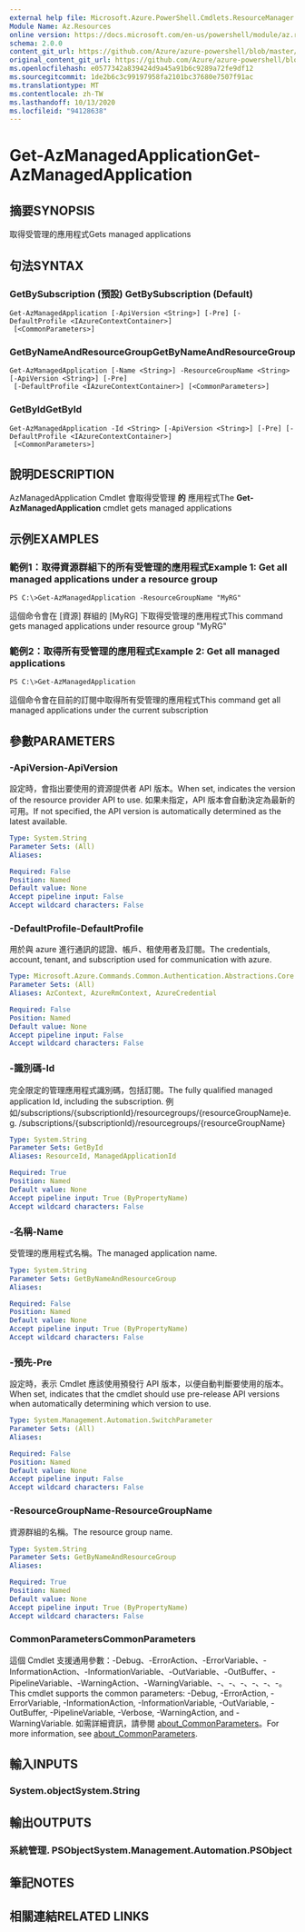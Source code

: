 ```yaml
---
external help file: Microsoft.Azure.PowerShell.Cmdlets.ResourceManager.dll-Help.xml
Module Name: Az.Resources
online version: https://docs.microsoft.com/en-us/powershell/module/az.resources/get-azmanagedapplication
schema: 2.0.0
content_git_url: https://github.com/Azure/azure-powershell/blob/master/src/Resources/Resources/help/Get-AzManagedApplication.md
original_content_git_url: https://github.com/Azure/azure-powershell/blob/master/src/Resources/Resources/help/Get-AzManagedApplication.md
ms.openlocfilehash: e0577342a839424d9a45a91b6c9289a72fe9df12
ms.sourcegitcommit: 1de2b6c3c99197958fa2101bc37680e7507f91ac
ms.translationtype: MT
ms.contentlocale: zh-TW
ms.lasthandoff: 10/13/2020
ms.locfileid: "94128638"
---
```

# <span data-ttu-id="af5f1-101">Get-AzManagedApplication</span><span class="sxs-lookup"><span data-stu-id="af5f1-101">Get-AzManagedApplication</span></span>

## <span data-ttu-id="af5f1-102">摘要</span><span class="sxs-lookup"><span data-stu-id="af5f1-102">SYNOPSIS</span></span>
<span data-ttu-id="af5f1-103">取得受管理的應用程式</span><span class="sxs-lookup"><span data-stu-id="af5f1-103">Gets managed applications</span></span>

## <span data-ttu-id="af5f1-104">句法</span><span class="sxs-lookup"><span data-stu-id="af5f1-104">SYNTAX</span></span>

### <span data-ttu-id="af5f1-105">GetBySubscription (預設) </span><span class="sxs-lookup"><span data-stu-id="af5f1-105">GetBySubscription (Default)</span></span>
```
Get-AzManagedApplication [-ApiVersion <String>] [-Pre] [-DefaultProfile <IAzureContextContainer>]
 [<CommonParameters>]
```

### <span data-ttu-id="af5f1-106">GetByNameAndResourceGroup</span><span class="sxs-lookup"><span data-stu-id="af5f1-106">GetByNameAndResourceGroup</span></span>
```
Get-AzManagedApplication [-Name <String>] -ResourceGroupName <String> [-ApiVersion <String>] [-Pre]
 [-DefaultProfile <IAzureContextContainer>] [<CommonParameters>]
```

### <span data-ttu-id="af5f1-107">GetById</span><span class="sxs-lookup"><span data-stu-id="af5f1-107">GetById</span></span>
```
Get-AzManagedApplication -Id <String> [-ApiVersion <String>] [-Pre] [-DefaultProfile <IAzureContextContainer>]
 [<CommonParameters>]
```

## <span data-ttu-id="af5f1-108">說明</span><span class="sxs-lookup"><span data-stu-id="af5f1-108">DESCRIPTION</span></span>
<span data-ttu-id="af5f1-109">AzManagedApplication Cmdlet 會取得受管理 **的** 應用程式</span><span class="sxs-lookup"><span data-stu-id="af5f1-109">The **Get-AzManagedApplication** cmdlet gets managed applications</span></span>

## <span data-ttu-id="af5f1-110">示例</span><span class="sxs-lookup"><span data-stu-id="af5f1-110">EXAMPLES</span></span>

### <span data-ttu-id="af5f1-111">範例1：取得資源群組下的所有受管理的應用程式</span><span class="sxs-lookup"><span data-stu-id="af5f1-111">Example 1: Get all managed applications under a resource group</span></span>
```
PS C:\>Get-AzManagedApplication -ResourceGroupName "MyRG"
```

<span data-ttu-id="af5f1-112">這個命令會在 [資源] 群組的 [MyRG] 下取得受管理的應用程式</span><span class="sxs-lookup"><span data-stu-id="af5f1-112">This command gets managed applications under resource group "MyRG"</span></span>

### <span data-ttu-id="af5f1-113">範例2：取得所有受管理的應用程式</span><span class="sxs-lookup"><span data-stu-id="af5f1-113">Example 2: Get all managed applications</span></span>
```
PS C:\>Get-AzManagedApplication
```

<span data-ttu-id="af5f1-114">這個命令會在目前的訂閱中取得所有受管理的應用程式</span><span class="sxs-lookup"><span data-stu-id="af5f1-114">This command get all managed applications under the current subscription</span></span>

## <span data-ttu-id="af5f1-115">參數</span><span class="sxs-lookup"><span data-stu-id="af5f1-115">PARAMETERS</span></span>

### <span data-ttu-id="af5f1-116">-ApiVersion</span><span class="sxs-lookup"><span data-stu-id="af5f1-116">-ApiVersion</span></span>
<span data-ttu-id="af5f1-117">設定時，會指出要使用的資源提供者 API 版本。</span><span class="sxs-lookup"><span data-stu-id="af5f1-117">When set, indicates the version of the resource provider API to use.</span></span>
<span data-ttu-id="af5f1-118">如果未指定，API 版本會自動決定為最新的可用。</span><span class="sxs-lookup"><span data-stu-id="af5f1-118">If not specified, the API version is automatically determined as the latest available.</span></span>

```yaml
Type: System.String
Parameter Sets: (All)
Aliases:

Required: False
Position: Named
Default value: None
Accept pipeline input: False
Accept wildcard characters: False
```

### <span data-ttu-id="af5f1-119">-DefaultProfile</span><span class="sxs-lookup"><span data-stu-id="af5f1-119">-DefaultProfile</span></span>
<span data-ttu-id="af5f1-120">用於與 azure 進行通訊的認證、帳戶、租使用者及訂閱。</span><span class="sxs-lookup"><span data-stu-id="af5f1-120">The credentials, account, tenant, and subscription used for communication with azure.</span></span>

```yaml
Type: Microsoft.Azure.Commands.Common.Authentication.Abstractions.Core.IAzureContextContainer
Parameter Sets: (All)
Aliases: AzContext, AzureRmContext, AzureCredential

Required: False
Position: Named
Default value: None
Accept pipeline input: False
Accept wildcard characters: False
```

### <span data-ttu-id="af5f1-121">-識別碼</span><span class="sxs-lookup"><span data-stu-id="af5f1-121">-Id</span></span>
<span data-ttu-id="af5f1-122">完全限定的管理應用程式識別碼，包括訂閱。</span><span class="sxs-lookup"><span data-stu-id="af5f1-122">The fully qualified managed application Id, including the subscription.</span></span>
<span data-ttu-id="af5f1-123">例如/subscriptions/{subscriptionId}/resourcegroups/{resourceGroupName}</span><span class="sxs-lookup"><span data-stu-id="af5f1-123">e.g. /subscriptions/{subscriptionId}/resourcegroups/{resourceGroupName}</span></span>

```yaml
Type: System.String
Parameter Sets: GetById
Aliases: ResourceId, ManagedApplicationId

Required: True
Position: Named
Default value: None
Accept pipeline input: True (ByPropertyName)
Accept wildcard characters: False
```

### <span data-ttu-id="af5f1-124">-名稱</span><span class="sxs-lookup"><span data-stu-id="af5f1-124">-Name</span></span>
<span data-ttu-id="af5f1-125">受管理的應用程式名稱。</span><span class="sxs-lookup"><span data-stu-id="af5f1-125">The managed application name.</span></span>

```yaml
Type: System.String
Parameter Sets: GetByNameAndResourceGroup
Aliases:

Required: False
Position: Named
Default value: None
Accept pipeline input: True (ByPropertyName)
Accept wildcard characters: False
```

### <span data-ttu-id="af5f1-126">-預先</span><span class="sxs-lookup"><span data-stu-id="af5f1-126">-Pre</span></span>
<span data-ttu-id="af5f1-127">設定時，表示 Cmdlet 應該使用預發行 API 版本，以便自動判斷要使用的版本。</span><span class="sxs-lookup"><span data-stu-id="af5f1-127">When set, indicates that the cmdlet should use pre-release API versions when automatically determining which version to use.</span></span>

```yaml
Type: System.Management.Automation.SwitchParameter
Parameter Sets: (All)
Aliases:

Required: False
Position: Named
Default value: None
Accept pipeline input: False
Accept wildcard characters: False
```

### <span data-ttu-id="af5f1-128">-ResourceGroupName</span><span class="sxs-lookup"><span data-stu-id="af5f1-128">-ResourceGroupName</span></span>
<span data-ttu-id="af5f1-129">資源群組的名稱。</span><span class="sxs-lookup"><span data-stu-id="af5f1-129">The resource group name.</span></span>

```yaml
Type: System.String
Parameter Sets: GetByNameAndResourceGroup
Aliases:

Required: True
Position: Named
Default value: None
Accept pipeline input: True (ByPropertyName)
Accept wildcard characters: False
```

### <span data-ttu-id="af5f1-130">CommonParameters</span><span class="sxs-lookup"><span data-stu-id="af5f1-130">CommonParameters</span></span>
<span data-ttu-id="af5f1-131">這個 Cmdlet 支援通用參數：-Debug、-ErrorAction、-ErrorVariable、-InformationAction、-InformationVariable、-OutVariable、-OutBuffer、-PipelineVariable、-WarningAction、-WarningVariable、-、-、-、-、-、-。</span><span class="sxs-lookup"><span data-stu-id="af5f1-131">This cmdlet supports the common parameters: -Debug, -ErrorAction, -ErrorVariable, -InformationAction, -InformationVariable, -OutVariable, -OutBuffer, -PipelineVariable, -Verbose, -WarningAction, and -WarningVariable.</span></span> <span data-ttu-id="af5f1-132">如需詳細資訊，請參閱 [about_CommonParameters](http://go.microsoft.com/fwlink/?LinkID=113216)。</span><span class="sxs-lookup"><span data-stu-id="af5f1-132">For more information, see [about_CommonParameters](http://go.microsoft.com/fwlink/?LinkID=113216).</span></span>

## <span data-ttu-id="af5f1-133">輸入</span><span class="sxs-lookup"><span data-stu-id="af5f1-133">INPUTS</span></span>

### <span data-ttu-id="af5f1-134">System.object</span><span class="sxs-lookup"><span data-stu-id="af5f1-134">System.String</span></span>

## <span data-ttu-id="af5f1-135">輸出</span><span class="sxs-lookup"><span data-stu-id="af5f1-135">OUTPUTS</span></span>

### <span data-ttu-id="af5f1-136">系統管理. PSObject</span><span class="sxs-lookup"><span data-stu-id="af5f1-136">System.Management.Automation.PSObject</span></span>

## <span data-ttu-id="af5f1-137">筆記</span><span class="sxs-lookup"><span data-stu-id="af5f1-137">NOTES</span></span>

## <span data-ttu-id="af5f1-138">相關連結</span><span class="sxs-lookup"><span data-stu-id="af5f1-138">RELATED LINKS</span></span>

